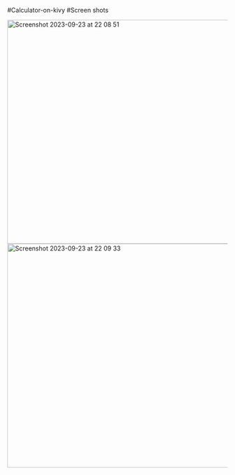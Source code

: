 #Calculator-on-kivy
#Screen shots

<img width="512" alt="Screenshot 2023-09-23 at 22 08 51" src="https://github.com/Imm0rta11/Calculator-on-kivy/assets/132219935/628603d9-9476-4966-87cf-ed78fcd5f4d1">
<img width="512" alt="Screenshot 2023-09-23 at 22 09 33" src="https://github.com/Imm0rta11/Calculator-on-kivy/assets/132219935/d5a2e254-5e4d-4ed2-b615-3b0783275c15">


